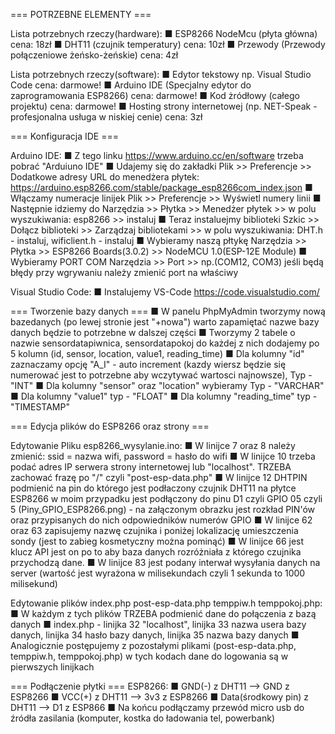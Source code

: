 === POTRZEBNE ELEMENTY ===

  Lista potrzebnych rzeczy(hardware):
    ■ ESP8266 NodeMcu (płyta główna) cena: 18zł
    ■ DHT11 (czujnik temperatury) cena: 10zł
    ■ Przewody (Przewody połączeniowe żeńsko-żeńskie) cena: 4zł

  Lista potrzebnych rzeczy(software):
    ■ Edytor tekstowy np. Visual Studio Code cena: darmowe!
    ■ Arduino IDE (Specjalny edytor do zaprogramowania ESP8266) cena: darmowe! 
    ■ Kod żródłowy (całego projektu) cena: darmowe!
    ■ Hosting strony internetowej (np. NET-Speak - profesjonalna usługa w niskiej cenie) cena: 3zł


=== Konfiguracja IDE ===
 
  Arduino IDE:
    ■ Z tego linku https://www.arduino.cc/en/software trzeba pobrać "Arduiuno IDE"
    ■ Udajemy się do zakładki         Plik >> Preferencje >> Dodatkowe adresy URL do menedżera płytek: https://arduino.esp8266.com/stable/package_esp8266com_index.json
    ■ Włączamy numeracje linijek      Plik >> Preferencje >> Wyświetl numery linii
    ■ Następnie idziemy do            Narzędzia           >> Płytka            >> Menedżer płytek        >> w polu wyszukiwania: esp8266 >> instaluj
    ■ Teraz instaluejmy biblioteki    Szkic               >> Dołącz biblioteki >> Zarządzaj bibliotekami >> w polu wyszukiwania: DHT.h - instaluj, wificlient.h - instaluj
    ■ Wybieramy naszą płtykę          Narzędzia           >> Płytka            >> ESP8266 Boards(3.0.2)  >> NodeMCU 1.0(ESP-12E Module)
    ■ Wybieramy PORT COM              Narzędzia           >> Port              >> np.(COM12, COM3) jeśli będą błędy przy wgrywaniu należy zmienić port na właściwy 
    
 Visual Studio Code:
    ■ Instalujemy VS-Code https://code.visualstudio.com/
    
    
=== Tworzenie bazy danych ===
   ■ W panelu PhpMyAdmin tworzymy nową bazedanych (po lewej stronie jest "+nowa") warto zapamiętać nazwe bazy danych będzie to potrzebne w dalszej części
   ■ Tworzymy 2 tabele o nazwie sensordatapiwnica, sensordatapokoj do każdej z nich dodajemy po 5 kolumn (id, sensor, location, value1, reading_time)
   ■ Dla kolumny "id" zaznaczamy opcję "A_I" - auto increment (kazdy wiersz będzie się numerować jest to potrzebne aby wczytywać wartosci najnowsze), Typ - "INT"
   ■ Dla kolumny "sensor" oraz "location" wybieramy Typ - "VARCHAR"
   ■ Dla kolumny "value1"                           typ - "FLOAT"
   ■ Dla kolumny "reading_time"                     typ - "TIMESTAMP"
   

=== Edycja plików do ESP8266 oraz strony ===

  Edytowanie Pliku esp8266_wysylanie.ino:
    ■ W linijce 7 oraz 8 należy zmienić: ssid = nazwa wifi,  password = hasło do wifi
    ■ W linijce 10 trzeba podać adres IP serwera strony internetowej lub "localhost". TRZEBA zachować frazę po "/" czyli "post-esp-data.php"
    ■ W linijce 12 DHTPIN podmienić na pin do którego jest podłaczony czujnik DHT11 na płytce ESP8266 w moim przypadku jest podłączony do pinu D1 czyli GPIO 05 czyli 5
    (Piny_GPIO_ESP8266.png) - na załączonym obrazku jest rozkład PIN'ów oraz przypisanych do nich odpowiedników numerów GPIO
    ■ W linijce 62 oraz 63 zapisujemy nazwę czujnika i poniżej lokalizację umieszczenia sondy (jest to zabieg kosmetyczny można pominąć)
    ■ W linijce 66 jest klucz API jest on po to aby baza danych rozróżniała z którego czujnika przychodzą dane.
    ■ W linijce 83 jest podany interwał wysyłania danych na server (wartość jest wyrażona w milisekundach czyli 1 sekunda to 1000 milisekund)
    
  Edytowanie plików index.php post-esp-data.php temppiw.h temppokoj.php:
    ■ W każdym z tych plików TRZEBA podmienić dane do połączenia z bazą danych
    ■ index.php - linijka 32  "localhost", linijka 33 nazwa usera bazy danych, linijka 34 hasło bazy danych, linijka 35 nazwa bazy danych
    ■ Analogicznie postępujemy z pozostałymi plikami (post-esp-data.php, temppiw.h, temppokoj.php) w tych kodach dane do logowania są w pierwszych linijkach


=== Podłączenie płytki ===
  ESP8266:
    ■ GND(-)             z DHT11 --> GND z ESP8266
    ■ VCC(+)             z DHT11 --> 3v3 z ESP8266
    ■ Data(środkowy pin) z DHT11 --> D1 z ESP866
    ■ Na końcu podłączamy przewód micro usb do źródła zasilania (komputer, kostka do ładowania tel, powerbank)
